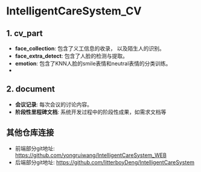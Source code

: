 # IntelligentCareSystem_CV

## 1. cv_part
-  **face_collection**: 包含了义工信息的收录， 以及陌生人的识别。
- **face_extra_detect**: 包含了人脸的检测与提取。
- **emotion**: 包含了KNN人脸的smile表情和neutral表情的分类训练。
- 
## 2. document
- **会议记录**: 每次会议的讨论内容。
- **阶段性里程碑文档**: 系统开发过程中的阶段性成果，如需求文档等




## 其他仓库连接

- 前端部分git地址:  https://github.com/yongruiwang/IntelligentCareSystem_WEB
- 后端部分git地址: https://github.com/litterboyDeng/IntelligentCareSystem
<!--stackedit_data:
eyJoaXN0b3J5IjpbNTE4MzM1MDA1LDEwMTg5MjM2NzUsNzEyMD
U2Nzk5LDk3NjUyNDk1MywxODA0MTA5MjQsLTY1MTg5MzY2MV19

-->